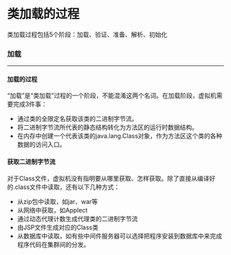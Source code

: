 # 类加载的过程

类加载过程包括5个阶段：加载、验证、准备、解析、初始化

### 加载

***

#### 加载的过程

“加载”是“类加载”过程的一个阶段，不能混淆这两个名词。在加载阶段，虚拟机需要完成3件事：

+ 通过类的全限定名获取该类的二进制字节流。
+ 将二进制字节流所代表的静态结构转化为方法区的运行时数据结构。
+ 在内存中创建一个代表该类的java.lang.Class对象，作为方法区这个类的各种数据的访问入口。

#### 获取二进制字节流

对于Class文件，虚拟机没有指明要从哪里获取、怎样获取。除了直接从编译好的.class文件中读取，还有以下几种方式：

+ 从zip包中读取，如jar、war等
+ 从网络中获取，如Applect
+ 通过动态代理计数生成代理类的二进制字节流
+ 由JSP文件生成对应的Class类
+ 从数据库中读取，如有些中间件服务器可以选择把程序安装到数据库中来完成程序代码在集群间的分发。



